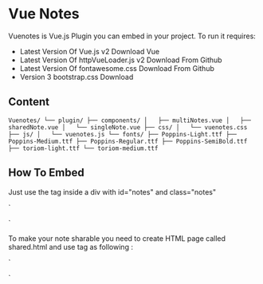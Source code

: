 # Vue Notes

Vuenotes is Vue.js Plugin you can embed in your project. To run it requires:

* Latest Version Of Vue.js v2 Download Vue
* Latest Version Of httpVueLoader.js v2 Download From Github
* Latest Version Of fontawesome.css Download From Github
* Version 3 bootstrap.css Download

## Content

`
Vuenotes/
	└── plugin/
		├── components/
		│   ├── multiNotes.vue
		│   ├── sharedNote.vue
		│   └── singleNote.vue
		├── css/
		│   └── vuenotes.css
		├── js/
		│   └── vuenotes.js
		└── fonts/
			├── Poppins-Light.ttf
			├── Poppins-Medium.ttf
			├── Poppins-Regular.ttf
			├── Poppins-SemiBold.ttf
			├── toriom-light.ttf
			└── toriom-medium.ttf
`


## How To Embed

Just use the tag <sticky-notes> inside a div with id="notes" and class="notes"

`
<div id="notes" class="notes">
  <div class="container">
   <sticky-notes></sticky-notes>
  </div>
</div>
`


To make your note sharable you need to create HTML page called shared.html and use <shared-note> tag as following :

`
<div id="notes" class="notes">
  <div class="container">
   <shared-note></shared-note>
  </div>
</div>
`



